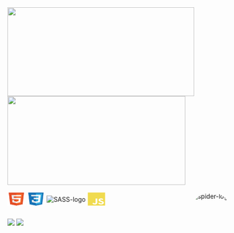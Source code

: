 <a href="https://github.com/anuraghazra/github-readme-stats">
  <img width=420 height=200 align="center" src="https://github-readme-stats.vercel.app/api?username=NathanlsDev&theme=aura&show_icons=true" />
</a>
<a href="https://github.com/anuraghazra/convoychat">
  <img width=400 height=200 align="center" src="https://github-readme-stats.vercel.app/api/top-langs?username=NathanlsDev&theme=aura&show_icons=true&layout=compact&langs_count=8&card_width=320" />
</a>
  
<div style="display: inline_block"><br>  
  <img align="center" alt="HTML-logo" title="HTML" height="30" width="40" src="https://raw.githubusercontent.com/devicons/devicon/master/icons/html5/html5-original.svg">
  <img align="center" alt="CSS-logo" title="CSS" height="30" width="40" src="https://raw.githubusercontent.com/devicons/devicon/master/icons/css3/css3-original.svg">
  <img align="center" alt="SASS-logo" title="SASS" height="30" width="40" src="https://cdn.jsdelivr.net/gh/devicons/devicon/icons/sass/sass-original.svg">
  <img align="center" alt="Js-logo" title="JavaScript" height="30" width="40" src="https://raw.githubusercontent.com/devicons/devicon/master/icons/javascript/javascript-plain.svg">
  
  <img align="right" alt="spider-logo" height="120" style="border-radius:50px;" src="https://i.ibb.co/YNfXm3t/imw-5000-imh-5000-ima-fit-impolicy-Letterbox-imcolor-000000-letterbox-false.gif">
</div>
  
  ## 
  
<div>  
  <a href="mailto:nathanls.dev@gmail.com" title="Gmail"><img src="https://img.shields.io/badge/Gmail-D14836?style=for-the-badge&logo=gmail&logoColor=white" target="_blank"></a>
  <a href="https://www.linkedin.com/in/NathanlsDev/" target="_blank" rel="external" title="Linkedin"><img src="https://img.shields.io/badge/-LinkedIn-%230077B5?style=for-the-badge&logo=linkedin&logoColor=white" target="_blank"></a>
</div>
